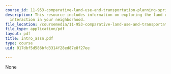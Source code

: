 ```yaml
---
course_id: 11-953-comparative-land-use-and-transportation-planning-spring-2006
description: This resource includes information on exploring the land use-transportation
  interaction in your neighborhood.
file_location: /coursemedia/11-953-comparative-land-use-and-transportation-planning-spring-2006/017dbf5d586bfd3314f28ed87e8f27ee_intro_assn.pdf
file_type: application/pdf
layout: pdf
title: intro_assn.pdf
type: course
uid: 017dbf5d586bfd3314f28ed87e8f27ee

---
```

None